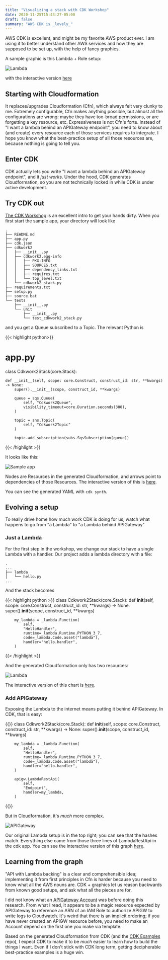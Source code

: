 ```yaml
---
title: "Visualizing a stack with CDK Workshop"
date: 2020-11-25T15:43:27-05:00
draft: false
summary: "AWS CDK is _lovely_"
---
```


AWS CDK is excellent, and might be my favorite AWS product ever.  I am using it to better understand other AWS services and how they are supposed to be set up, with the help of fancy graphics.

A sample graphic is this Lambda + Role setup:

![Lambda](/img/cdk_viz/step_1_lambda.png)

with the interactive version [here](http://www.ndexbio.org/viewer/networks/768905dd-2f5c-11eb-9e72-0ac135e8bacf)
## Starting with Cloudformation

It replaces/upgrades Cloudformation (Cfn), which always felt very clunky to me.  Extremely configurable, Cfn makes anything possible, but almost all the configurations are wrong: maybe they have too-broad permissions, or are forgetting a key resource, etc.  Expressiveness is not Cfn's forte.  Instead of "I want a lambda behind an APIGateway endpoint", you need to know about (and create) every resource each of those services requires to integrate.  I hope you know what the best-practice setup of all those resources are, because nothing is going to tell you.

## Enter CDK

CDK actually lets you write "I want a lambda behind an APIGateway endpoint", and it _just works_.  Under the hood, CDK generates Cloudformation, so you are not technically locked in while CDK is under active development.

## Try CDK out

[The CDK Workshop](https://cdkworkshop.com/) is an excellent intro to get your hands dirty.  When you first start the sample app, your directory will look like
```
.
├── README.md
├── app.py
├── cdk.json
├── cdkwork2
│   ├── __init__.py
│   ├── cdkwork2.egg-info
│   │   ├── PKG-INFO
│   │   ├── SOURCES.txt
│   │   ├── dependency_links.txt
│   │   ├── requires.txt
│   │   └── top_level.txt
│   └── cdkwork2_stack.py
├── requirements.txt
├── setup.py
├── source.bat
└── tests
    ├── __init__.py
    └── unit
        ├── __init__.py
        └── test_cdkwork2_stack.py
```
and you get a Queue subscribed to a Topic.  The relevant Python is

{{< highlight python>}}
# app.py

class Cdkwork2Stack(core.Stack):

    def __init__(self, scope: core.Construct, construct_id: str, **kwargs) -> None:
        super().__init__(scope, construct_id, **kwargs)

        queue = sqs.Queue(
            self, "Cdkwork2Queue",
            visibility_timeout=core.Duration.seconds(300),
        )

        topic = sns.Topic(
            self, "Cdkwork2Topic"
        )

        topic.add_subscription(subs.SqsSubscription(queue))
{{< /highlight >}}

It looks like this:

![Sample app](/img/cdk_viz/sample_app.png)

Nodes are Resources in the generated Cloudformation, and arrows point to dependencies of those Resources.  The interactive version of this is [here](http://www.ndexbio.org/viewer/networks/22d1aa79-2f5a-11eb-9e72-0ac135e8bacf).

You can see the generated YAML with `cdk synth`.

## Evolving a setup

To really drive home how much work CDK is doing for us, watch what happens to go from "a Lambda" to "a Lambda behind APIGateway"

### Just a Lambda

For the first step in the workshop, we change our stack to have a single Lambda with a handler.  Our project adds a lambda directory with a file:

```
.
...
├── lambda
│   └── hello.py
...
```

And the stack becomes

{{< highlight python >}}
class Cdkwork2Stack(core.Stack):
    def __init__(self, scope: core.Construct, construct_id: str, **kwargs) -> None:
        super().__init__(scope, construct_id, **kwargs)

        my_lambda = _lambda.Function(
            self,
            "HelloHandler",
            runtime=_lambda.Runtime.PYTHON_3_7,
            code=_lambda.Code.asset("lambda"),
            handler="hello.handler",
        )
{{< /highlight >}}

And the generated Cloudformation only has two resources:

![Lambda](/img/cdk_viz/step_1_lambda.png)

The interactive version of this chart is [here](http://www.ndexbio.org/viewer/networks/768905dd-2f5c-11eb-9e72-0ac135e8bacf).
### Add APIGateway

Exposing the Lambda to the internet means putting it behind APIGateway.  In CDK, that is easy:

{{<highlight python>}}
class Cdkwork2Stack(core.Stack):
    def __init__(self, scope: core.Construct, construct_id: str, **kwargs) -> None:
        super().__init__(scope, construct_id, **kwargs)

        my_lambda = _lambda.Function(
            self,
            "HelloHandler",
            runtime=_lambda.Runtime.PYTHON_3_7,
            code=_lambda.Code.asset("lambda"),
            handler="hello.handler",
        )

        apigw.LambdaRestApi(
            self,
            "Endpoint",
            handler=my_lambda,
        )
{{</highlight>}}

But in Cloudformation, it's _much_ more complex.

![APIGateway](/img/cdk_viz/step_2_apigateway.png)

Our original Lambda setup is in the top right; you can see that the hashes match.  Everything else came from those three lines of LambdaRestApi in the cdk app.  You can see the interactive version of this graph [here](http://www.ndexbio.org/viewer/networks/1f5303af-2f5d-11eb-9e72-0ac135e8bacf).

## Learning from the graph

"API with Lambda backing" is a clear and comprehensible idea; implementing it from first principles in Cfn is harder because you need to know what all the AWS nouns are.  CDK + graphics let us reason backwards from known good setups, and ask what all the pieces are for.

I did not know what an [APIGateway Account](https://docs.aws.amazon.com/AWSCloudFormation/latest/UserGuide/aws-resource-apigateway-account.html) was before doing this research.  From what I read, it appears to be a magic resource expected by APIGateway to reference an ARN of an IAM Role to authorize APIGW to write logs to Cloudwatch.  It's weird that there is an implicit ordering; if you have never created an APIGW resource before, you need to make an Account depend on the first one you make via template.

Based on the generated Cloudformation from CDK (and the [CDK Examples](https://github.com/aws-samples/aws-cdk-examples) repo), I expect CDK to make it to be _much_ easier to learn how to build the things I want.  Even if I don't stick with CDK long term, getting decipherable best-practice examples is a huge win.

